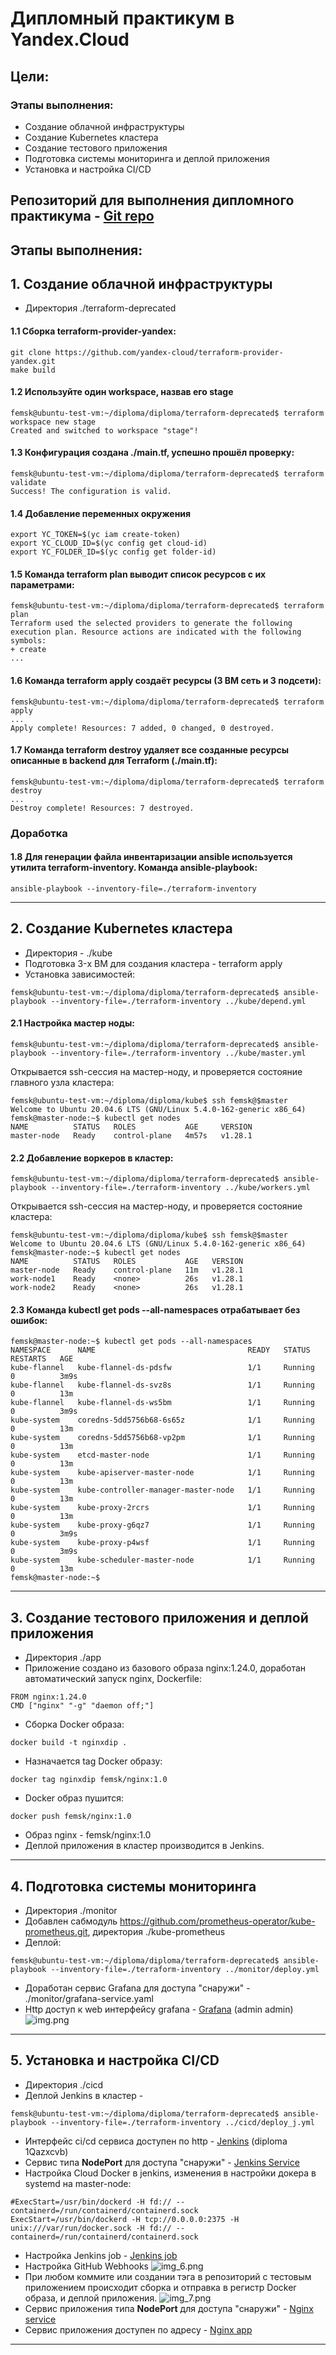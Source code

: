 # Дипломный практикум в Yandex.Cloud
## Цели:
### Этапы выполнения:
* Создание облачной инфраструктуры
* Создание Kubernetes кластера
* Создание тестового приложения
* Подготовка cистемы мониторинга и деплой приложения
* Установка и настройка CI/CD

## Репозиторий для выполнения дипломного практикума - [Git repo](https://github.com/fermsk/diploma)

## Этапы выполнения:
## 1. Создание облачной инфраструктуры
* Директория ./terraform-deprecated
#### 1.1 Сборка terraform-provider-yandex:
```
git clone https://github.com/yandex-cloud/terraform-provider-yandex.git
make build
```
#### 1.2 Используйте один workspace, назвав его stage
```
femsk@ubuntu-test-vm:~/diploma/diploma/terraform-deprecated$ terraform workspace new stage
Created and switched to workspace "stage"!
```
#### 1.3 Конфигурация создана ./main.tf, успешно прошёл проверку:
```
femsk@ubuntu-test-vm:~/diploma/diploma/terraform-deprecated$ terraform validate
Success! The configuration is valid.
```
#### 1.4 Добавление переменных окружения
```
export YC_TOKEN=$(yc iam create-token)
export YC_CLOUD_ID=$(yc config get cloud-id)
export YC_FOLDER_ID=$(yc config get folder-id)
```
#### 1.5 Команда terraform plan выводит список ресурсов с их параметрами:
```
femsk@ubuntu-test-vm:~/diploma/diploma/terraform-deprecated$ terraform plan
Terraform used the selected providers to generate the following execution plan. Resource actions are indicated with the following symbols:
+ create
...
```
#### 1.6 Команда terraform apply создаёт ресурсы (3 ВМ сеть и 3 подсети):
```
femsk@ubuntu-test-vm:~/diploma/diploma/terraform-deprecated$ terraform apply
...
Apply complete! Resources: 7 added, 0 changed, 0 destroyed.
```
#### 1.7 Команда terraform destroy удаляет все созданные ресурсы описанные в  backend для Terraform (./main.tf):
```
femsk@ubuntu-test-vm:~/diploma/diploma/terraform-deprecated$ terraform destroy
...
Destroy complete! Resources: 7 destroyed.
``` 
### Доработка 
#### 1.8 Для генерации файла инвентаризации ansible используется утилита terraform-inventory. Команда ansible-playbook: 
```
ansible-playbook --inventory-file=./terraform-inventory
```
_________
## 2. Создание Kubernetes кластера
* Директория - ./kube
* Подготовка 3-x ВМ для создания кластера - terraform apply
* Установка зависимостей:
```
femsk@ubuntu-test-vm:~/diploma/diploma/terraform-deprecated$ ansible-playbook --inventory-file=./terraform-inventory ../kube/depend.yml
```
#### 2.1 Настройка мастер ноды:
```
femsk@ubuntu-test-vm:~/diploma/diploma/terraform-deprecated$ ansible-playbook --inventory-file=./terraform-inventory ../kube/master.yml
```
Открывается ssh-сессия на мастер-ноду, и проверяется состояние главного узла кластера:
```
femsk@ubuntu-test-vm:~/diploma/diploma/kube$ ssh femsk@$master
Welcome to Ubuntu 20.04.6 LTS (GNU/Linux 5.4.0-162-generic x86_64)
femsk@master-node:~$ kubectl get nodes
NAME          STATUS   ROLES           AGE     VERSION
master-node   Ready    control-plane   4m57s   v1.28.1
```
#### 2.2 Добавление воркеров в кластер:
```
femsk@ubuntu-test-vm:~/diploma/diploma/terraform-deprecated$ ansible-playbook --inventory-file=./terraform-inventory ../kube/workers.yml
```
Открывается ssh-сессия на мастер-ноду, и проверяется состояние кластера:
```
femsk@ubuntu-test-vm:~/diploma/diploma/kube$ ssh femsk@$master
Welcome to Ubuntu 20.04.6 LTS (GNU/Linux 5.4.0-162-generic x86_64)
femsk@master-node:~$ kubectl get nodes
NAME          STATUS   ROLES           AGE   VERSION
master-node   Ready    control-plane   11m   v1.28.1
work-node1    Ready    <none>          26s   v1.28.1
work-node2    Ready    <none>          26s   v1.28.1
```
#### 2.3 Команда kubectl get pods --all-namespaces отрабатывает без ошибок:
```    
femsk@master-node:~$ kubectl get pods --all-namespaces
NAMESPACE      NAME                                  READY   STATUS    RESTARTS   AGE
kube-flannel   kube-flannel-ds-pdsfw                 1/1     Running   0          3m9s
kube-flannel   kube-flannel-ds-svz8s                 1/1     Running   0          13m
kube-flannel   kube-flannel-ds-ws5bm                 1/1     Running   0          3m9s
kube-system    coredns-5dd5756b68-6s65z              1/1     Running   0          13m
kube-system    coredns-5dd5756b68-vp2pm              1/1     Running   0          13m
kube-system    etcd-master-node                      1/1     Running   0          13m
kube-system    kube-apiserver-master-node            1/1     Running   0          13m
kube-system    kube-controller-manager-master-node   1/1     Running   0          13m
kube-system    kube-proxy-2rcrs                      1/1     Running   0          13m
kube-system    kube-proxy-g6qz7                      1/1     Running   0          3m9s
kube-system    kube-proxy-p4wsf                      1/1     Running   0          3m9s
kube-system    kube-scheduler-master-node            1/1     Running   0          13m
femsk@master-node:~$
```
_________
## 3. Создание тестового приложения и деплой приложения
* Директория ./app
* Приложение создано из базового образа nginx:1.24.0, доработан автоматический запуск nginx, Dockerfile:
```  
FROM nginx:1.24.0
CMD ["nginx" "-g" "daemon off;"]
```
* Сборка Docker образа: 
```
docker build -t nginxdip . 
```
* Назначается tag Docker образу: 
``` 
docker tag nginxdip femsk/nginx:1.0
```
* Docker образ пушится: 
```
docker push femsk/nginx:1.0
```
* Образ nginx - femsk/nginx:1.0
* Деплой приложения в кластер производится в Jenkins.
_________
## 4. Подготовка cистемы мониторинга  
* Директория ./monitor 
* Добавлен сабмодуль https://github.com/prometheus-operator/kube-prometheus.git, директория ./kube-prometheus
* Деплой: 
```
femsk@ubuntu-test-vm:~/diploma/diploma/terraform-deprecated$ ansible-playbook --inventory-file=./terraform-inventory ../monitor/deploy.yml
```
* Доработан сервис Grafana для доступа "снаружи" - ./monitor/grafana-service.yaml
* Http доступ к web интерфейсу grafana - [Grafana](http://158.160.111.8:30271) (admin admin)
![img.png](img.png) 

_________
## 5. Установка и настройка CI/CD 
* Директория ./cicd
* Деплой Jenkins в кластер - 
``` 
femsk@ubuntu-test-vm:~/diploma/diploma/terraform-deprecated$ ansible-playbook --inventory-file=./terraform-inventory ../cicd/deploy_j.yml
``` 
* Интерфейс ci/cd сервиса доступен по http - [Jenkins](http://158.160.111.8:30000) (diploma 1Qazxcvb)
* Сервис типа **NodePort** для доступа "снаружи" - [Jenkins Service](https://github.com/fermsk/diploma/blob/main/cicd/jenk.yml#L31)
* Настройка Cloud Docker в jenkins, изменения в настройки докера в systemd на master-node:
```
#ExecStart=/usr/bin/dockerd -H fd:// --containerd=/run/containerd/containerd.sock
ExecStart=/usr/bin/dockerd -H tcp://0.0.0.0:2375 -H unix:///var/run/docker.sock -H fd:// --containerd=/run/containerd/containerd.sock
```
* Настройка Jenkins job - [Jenkins job](http://158.160.111.8:30000/job/diploma1/configure)
* Настройка  GitHub Webhooks 
![img_6.png](img_6.png)
* При любом коммите или создании тэга в репозиторий с тестовым приложением происходит сборка и отправка в регистр Docker образа,
и деплой приложения.
![img_7.png](img_7.png)
* Сервис приложения типа **NodePort** для доступа "снаружи" - [Nginx service](https://github.com/fermsk/diploma/blob/main/app/nginx.yml#L20)
* Сервис приложения доступен по адресу - [Nginx app](http://158.160.111.8:30001/)
_________




    


